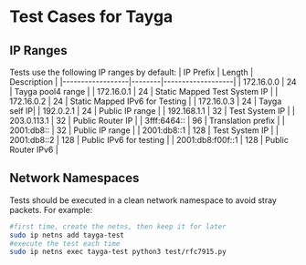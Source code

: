 # Test Cases for Tayga


## IP Ranges

Tests use the following IP ranges by default:
| IP Prefix       | Length | Description       |
|------------------|--------|-------------------|
| 172.16.0.0 | 24 | Tayga pool4 range |
| 172.16.0.1 | 24 | Static Mapped Test System IP |
| 172.16.0.2 | 24 | Static Mapped IPv6 for Testing |
| 172.16.0.3 | 24 | Tayga self IP|
| 192.0.2.1 | 24 | Public IP range |
| 192.168.1.1 | 32 | Test System IP |
| 203.0.113.1 | 32 | Public Router IP |
| 3fff:6464:: | 96 | Translation prefix |
| 2001:db8:: | 32 | Public IP range |
| 2001:db8::1 | 128 | Test System IP |
| 2001:db8::2 | 128 | Public IPv6 for testing |
| 2001:db8:f00f::1 | 128 | Public Router IPv6 |

## Network Namespaces
Tests should be executed in a clean network namespace to avoid stray packets. For example:
```bash
#first time, create the netns, then keep it for later
sudo ip netns add tayga-test
#execute the test each time
sudo ip netns exec tayga-test python3 test/rfc7915.py
```